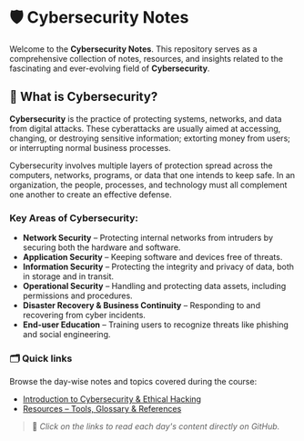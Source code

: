 # 🛡️ Cybersecurity Notes

Welcome to the **Cybersecurity Notes**. This repository serves as a comprehensive collection of notes, resources, and insights related to the fascinating and ever-evolving field of **Cybersecurity**.

## 📌 What is Cybersecurity?

**Cybersecurity** is the practice of protecting systems, networks, and data from digital attacks. These cyberattacks are usually aimed at accessing, changing, or destroying sensitive information; extorting money from users; or interrupting normal business processes.

Cybersecurity involves multiple layers of protection spread across the computers, networks, programs, or data that one intends to keep safe. In an organization, the people, processes, and technology must all complement one another to create an effective defense.

### Key Areas of Cybersecurity:

- **Network Security** – Protecting internal networks from intruders by securing both the hardware and software.
- **Application Security** – Keeping software and devices free of threats.
- **Information Security** – Protecting the integrity and privacy of data, both in storage and in transit.
- **Operational Security** – Handling and protecting data assets, including permissions and procedures.
- **Disaster Recovery & Business Continuity** – Responding to and recovering from cyber incidents.
- **End-user Education** – Training users to recognize threats like phishing and social engineering.

### 🗂️ Quick links
Browse the day-wise notes and topics covered during the course:

- [Introduction to Cybersecurity & Ethical Hacking](./Basics/introduction.md)
- [Resources – Tools, Glossary & References](./Resources/tools-and-references.md)

> 📌 _Click on the links to read each day's content directly on GitHub._


